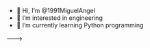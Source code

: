 - 👋 Hi, I’m @1991MiguelAngel
- 👀 I’m interested in engineering
- 🌱 I’m currently learning Python programming


--->
